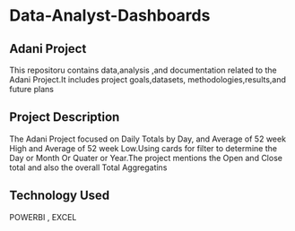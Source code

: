 # Data-Analyst-Dashboards
## Adani Project 

This repositoru contains data,analysis ,and documentation related to the Adani Project.It includes project goals,datasets, methodologies,results,and future plans 

## Project Description 
 
The Adani Project focused on Daily Totals by Day, and Average of 52 week High and Average of 52 week Low.Using cards for filter to determine the Day or Month Or Quater or Year.The project mentions the Open and Close total and also the overall Total Aggregatins 

## Technology Used 
 
 POWERBI ,
 EXCEL
